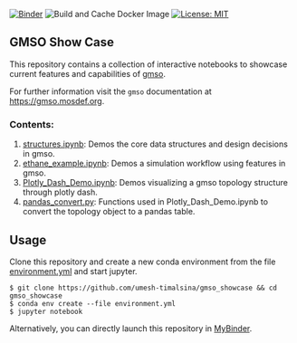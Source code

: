 [![Binder](https://mybinder.org/badge_logo.svg)](https://mybinder.org/v2/gh/umesh-timalsina/gmso_showcase/master)
![Build and Cache Docker Image](https://github.com/umesh-timalsina/gmso_showcase/workflows/Build%20and%20Cache%20Docker%20Image/badge.svg)
[![License: MIT](https://img.shields.io/badge/License-MIT-yellow.svg)](https://opensource.org/licenses/MIT)
## GMSO Show Case
This repository contains a collection of interactive notebooks to showcase current features and capabilities of [gmso](https://github.com/mosdef-hub/gmso).

For further information visit the `gmso` documentation at https://gmso.mosdef.org. 

### Contents:
1. [structures.ipynb](./notebooks/structures.ipynb): Demos the core data structures and design decisions in gmso.
2. [ethane_example.ipynb](./notebooks/ethane_example.ipynb): Demos a simulation workflow using features in gmso.
3. [Plotly_Dash_Demo.ipynb](./notebooks/Plotly_Dash_Demo.ipynb): Demos visualizing a gmso topology structure through plotly dash.
4. [pandas_convert.py](./notebooks/pandas_convert.py): Functions used in Plotly_Dash_Demo.ipynb to convert the topology object to a pandas table.

## Usage
Clone this repository and create a new conda environment from the file [environment.yml](./environment.yml) and start jupyter.

```shell script
$ git clone https://github.com/umesh-timalsina/gmso_showcase && cd gmso_showcase
$ conda env create --file environment.yml
$ jupyter notebook
```


Alternatively, you can directly launch this repository in [MyBinder](https://mybinder.org/v2/gh/umesh-timalsina/gmso_showcase/master).
